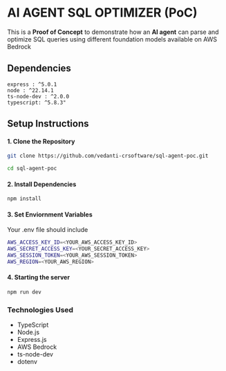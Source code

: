 # AI AGENT SQL OPTIMIZER (PoC)

This is a **Proof of Concept** to demonstrate how an **AI agent** can parse and optimize SQL queries using different foundation models available on AWS Bedrock

## Dependencies
    express : ^5.0.1
    node : ^22.14.1
    ts-node-dev : ^2.0.0
    typescript: ^5.8.3"

## Setup Instructions

#### 1. Clone the Repository
```bash
git clone https://github.com/vedanti-crsoftware/sql-agent-poc.git
```

```bash
cd sql-agent-poc
```

#### 2. Install Dependencies
```bash
npm install
```

#### 3. Set Enviornment Variables
Your .env file should include

```bash
AWS_ACCESS_KEY_ID=<YOUR_AWS_ACCESS_KEY_ID>
AWS_SECRET_ACCESS_KEY=<YOUR_SECRET_ACCESS_KEY>
AWS_SESSION_TOKEN=<YOUR_AWS_SESSION_TOKEN>
AWS_REGION=<YOUR_AWS_REGION>
```

#### 4. Starting the server

```bash
npm run dev
```

### Technologies Used

- TypeScript
- Node.js
- Express.js
- AWS Bedrock
- ts-node-dev
- dotenv